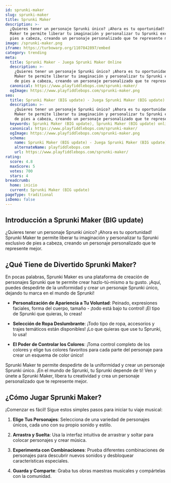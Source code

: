 ```yaml
---
id: sprunki-maker
slug: sprunki-maker
title: Sprunki Maker
description: >-
  ¿Quieres tener un personaje Sprunki único? ¡Ahora es tu oportunidad! Sprunki
  Maker te permite liberar tu imaginación y personalizar tu Sprunki exclusivo de
  pies a cabeza, creando un personaje personalizado que te represente mejor.
image: /sprunki-maker.png
iframe: https://turbowarp.org/1107842897/embed
category: trending
meta:
  title: Sprunki Maker - Juega Sprunki Maker Online
  description: >-
    ¿Quieres tener un personaje Sprunki único? ¡Ahora es tu oportunidad! Sprunki
    Maker te permite liberar tu imaginación y personalizar tu Sprunki exclusivo
    de pies a cabeza, creando un personaje personalizado que te represente mejor.
  canonical: https://www.playfiddlebops.com/sprunki-maker/
  ogImage: https://www.playfiddlebops.com/sprunki-maker.png
seo:
  title: Sprunki Maker (BIG update) - Juega Sprunki Maker (BIG update) Online
  description: >-
    ¿Quieres tener un personaje Sprunki único? ¡Ahora es tu oportunidad! Sprunki
    Maker te permite liberar tu imaginación y personalizar tu Sprunki exclusivo
    de pies a cabeza, creando un personaje personalizado que te represente mejor.
  keywords: Sprunki Maker (BIG update), Sprunki Maker (BIG update) online
  canonical: https://www.playfiddlebops.com/sprunki-maker/
  ogImage: https://www.playfiddlebops.com/sprunki-maker.png
  schema:
    name: Sprunki Maker (BIG update) - Juega Sprunki Maker (BIG update) Online
    alternateName: playfiddlebops.com
    url: https://www.playfiddlebops.com/sprunki-maker/
rating:
  score: 4.8
  maxScore: 5
  votes: 700
  stars: 4
breadcrumb:
  home: inicio
  current: Sprunki Maker (BIG update)
pageType: traditional
isDemo: false
---
```


## Introducción a Sprunki Maker (BIG update)

¿Quieres tener un personaje Sprunki único? ¡Ahora es tu oportunidad! Sprunki Maker te permite liberar tu imaginación y personalizar tu Sprunki exclusivo de pies a cabeza, creando un personaje personalizado que te represente mejor.

## ¿Qué Tiene de Divertido Sprunki Maker?

En pocas palabras, Sprunki Maker es una plataforma de creación de personajes Sprunki que te permite crear hazlo-tú-mismo a tu gusto. ¡Aquí, puedes despedirte de la uniformidad y crear un personaje Sprunki único, dejando tu marca en el mundo de Sprunki!

- **Personalización de Apariencia a Tu Voluntad**: Peinado, expresiones faciales, forma del cuerpo, tamaño - ¡todo está bajo tu control! ¡El tipo de Sprunki que quieras, lo creas!

- **Selección de Ropa Deslumbrante**: ¡Todo tipo de ropa, accesorios y trajes temáticos están disponibles! ¡Lo que quieras que use tu Sprunki, lo usa!

- **El Poder de Controlar los Colores**: ¡Toma control completo de los colores y elige tus colores favoritos para cada parte del personaje para crear un esquema de color único!

Sprunki Maker te permite despedirte de la uniformidad y crear un personaje Sprunki único. ¡En el mundo de Sprunki, tu Sprunki depende de ti! Ven y únete a Sprunki Maker, libera tu creatividad y crea un personaje personalizado que te represente mejor.

## ¿Cómo Jugar Sprunki Maker?

¡Comenzar es fácil! Sigue estos simples pasos para iniciar tu viaje musical:

1. **Elige Tus Personajes**: Selecciona de una variedad de personajes únicos, cada uno con su propio sonido y estilo.

1. **Arrastra y Suelta**: Usa la interfaz intuitiva de arrastrar y soltar para colocar personajes y crear música.

1. **Experimenta con Combinaciones**: Prueba diferentes combinaciones de personajes para descubrir nuevos sonidos y desbloquear características especiales.

1. **Guarda y Comparte**: Graba tus obras maestras musicales y compártelas con la comunidad.